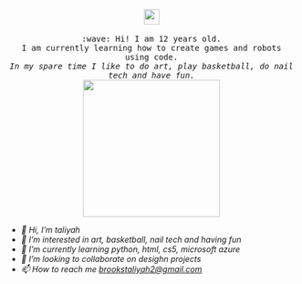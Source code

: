 <p align="center">
  <img src="https://user-images.githubusercontent.com/5679180/79618120-0daffb80-80be-11ea-819e-d2b0fa904d07.gif" width="27px">
  <br><br>
  <samp>
    :wave: Hi! I am 12 years old.
    <br> I am currently learning how to create games and robots using code.
      <br><em>In my spare time I like to do art, play basketball, do nail tech and have fun. <br>
    <img src="https://i.imgur.com/kdKhgx6.gif" width="240px" align="center">
    
  </samp>
</p>


- 👋 Hi, I’m taliyah
- 👀 I’m interested in art, basketball, nail tech and having fun
- 🌱 I’m currently learning python, html, cs5, microsoft azure
- 💞️ I’m looking to collaborate on desighn projects
- 📫 How to reach me brookstaliyah2@gmail.com

